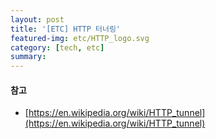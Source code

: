 ```yaml
---
layout: post
title: '[ETC] HTTP 터너링'
featured-img: etc/HTTP_logo.svg
category: [tech, etc]
summary:
---
```


#### 참고
- [https://en.wikipedia.org/wiki/HTTP_tunnel](https://en.wikipedia.org/wiki/HTTP_tunnel)